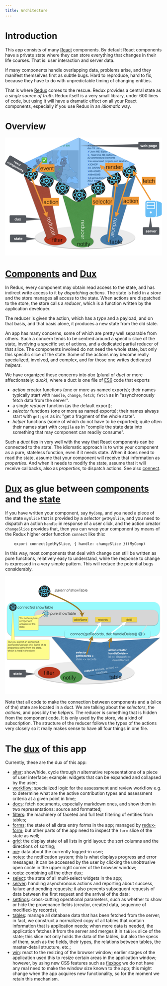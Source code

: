 ```yaml
---
title: Architecture
---
```


# Introduction

This app consists of many [React](React) components. By default React components
have a private state where they can store everything that changes in their life
courses. That is: user interaction and server data.

If many components handle overlapping data, problems arise, and they manifest
themselves first as subtle bugs. Hard to reproduce, hard to fix, because they
have to do with unpredictable timing of changing entities.

That is where [Redux](React#redux) comes to the rescue. Redux provides a central
state as a _single source of truth_. Redux itself is a very small library, under
600 lines of code, but using it will have a dramatic effect on all your React
components, especially if you use Redux in an _idiomatic_ way.

# Overview

![diag](design/design.007.png)

# [Components](Components) and [Dux](Dux)

In Redux, every component may obtain read access to the state, and has indirect
write access to it by _dispatching_ _actions_. The state is held in a _store_
and the store manages all access to the state. When actions are dispatched to
the store, the store calls a _reducer_, which is a function written by the
application developer.

The reducer is given the action, which has a _type_ and a payload, and on that
basis, and that basis alone, it produces a new state from the old state.

An app has many concerns, some of which are pretty well separable from others.
Such a concern tends to be centred around a specific slice of the state,
involving a specific set of actions, and a dedicated partial reducer of that
slice. The components involved do not need the whole state, but only this
specific slice of the state. Some of the actions may become really specialized,
involved, and complex, and for those one writes dedicated _helpers_.

We have organized these concerns into _dux_ (plural of _duct_ or more
affectionately: _duck_), where a duct is one file of [ES6](ES6) code that
exports

* _action_ creator functions (one or more as named exports); their names
  typically start with `handle`, `change`, `fetch`; `fetch` as in
  "asynchronously fetch data from the server".
* a single _reducer_ function (as the default export);
* _selector_ functions (one or more as named exports); their names always start
  with `get`; `get` as in: "get a fragment of the whole state".
* _helper_ functions (some of which do not have to be exported); quite often
  their names start with `compile` as in "compile the state data into something
  that may component can readily consume".

Such a _duct_ ties in very well with the way that React components can be
connected to the state. The idiomatic approach is to write your component as a
pure, stateless function, even if it needs state. When it does need to read the
state, assume that your component will receive that information as _properties_.
And when it needs to modify the state, assume that it will receive callbacks,
also as _properties_, to dispatch actions. See also [connect](React#connect).

# [Dux](Dux) as glue between [components](Components) and the [state](React#redux)

If you have written your component, say `MyComp`, and you need a piece of the
state `mySlice` that is provided by a _selector_ `getMySlice`, and you need to
dispatch an action `handle` in response of a user click, and the action creator
`changeSlice` provides that, then you can wrap your component by means of the
Redux higher order function `connect` like this:

```es6
    export connect(getMySlice, { handle: changeSlice })(MyComp)
```

In this way, most components that deal with change can still be written as pure
functions, relatively easy to understand, while the response to change is
expressed in a very simple pattern. This will reduce the potential bugs
considerably.

![diag](design/design.008.png)

Note that all code to make the connection between components and a (slice of
the) state are located in a duct. We are talking about the _selectors_, the
_actions_, and possibly the _helpers_. The reducer is something that is hidden
from the component code. It is only used by the store, via a kind of
subscription. The structure of the reducer follows the types of the actions very
closely so it really makes sense to have all four things in one file.

# The [dux](Dux) of this app

Currently, these are the dux of this app:

* [alter](Dux#alter): show/hide, cycle through _n_ alternative representations
  of a piece of user interface; example: widgets that can be expanded and
  collapsed by the user;
* [workflow](Dux#workflow): specialized logic for the assessment and review
  workflow e.g. to determine what are the active contribution types and
  assessment criteria at a given point in time;
* [docs](Dux#docs): fetch documents, especially markdown ones, and show them in
  two representations: source and formatted;
* [filters](Dux#filters): the machinery of faceted and full text filtering of
  entities from tables;
* [forms](Dux#forms): the state of all data entry forms in the app; managed by
  [redux-form]({{site.reduxFormBase}}); but other parts of the app need to
  inspect the `form` slice of the state as well;
* [grid](Dux#grid): the display state of all lists in grid layout: the sort
  columns and the directions of sorting;
* [me](Dux#me): data about the currently logged-in user;
* [notes](Dux#notes): the notification system; this is what displays progress
  and error messages; it can be accessed by the user by clicking the unobtrusive
  open circle in the upper right corner of the browser window;
* [roots](Dux#roots): combining all the other dux;
* [select](Dux#select): the state of all multi-select widgets in the app;
* [server](Dux#server): handling asynchronous actions and reporting about
  success, failure and pending requests; it also prevents subsequent requests of
  data between the first request and the arrival of the data;
* [settings](Dux#settings): cross-cutting operational parameters, such as
  whether to show or hide the provenance fields (creator, created data, sequence
  of modified-by records);
* [tables](Dux#tables): manage all database data that has been fetched from the
  server; in fact, we construct a normalized copy of all tables that contain
  information that is application needs; when more data is needed, the
  application fetches it from the server and merges it in `tables` slice of the
  state; this slice not only holds the data of the tables, but also the specs of
  them, such as the fields, their types, the relations between tables, the
  master-detail structure, etc.;
* [win](Dux#win): react to the resizing of the browser window; earlier stages of
  the application used this to resize certain areas in the application window;
  however, by using new CSS features such as [flexbox]({{site.flexbox}}) we do
  not have any real need to make the window size known to the app; this might
  change when the app acquires new functionality, so for the moment we retain
  this mechanism.
